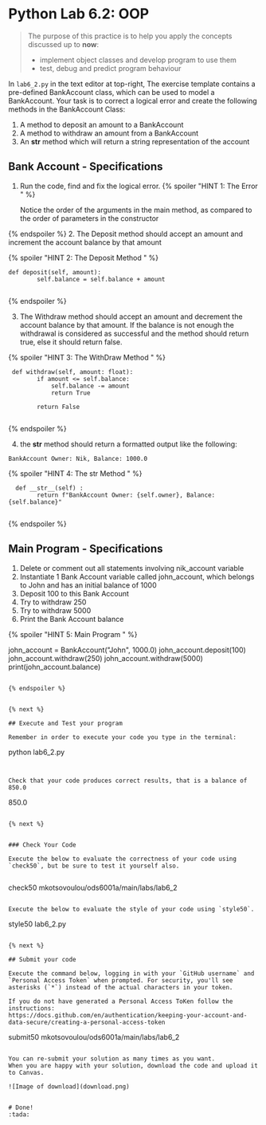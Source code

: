 # Python Lab 6.2: OOP
> The purpose of this practice is to help you apply the concepts discussed up to **now**: 
>
> - implement object classes and develop program to use them
> - test, debug and predict program behaviour

In `lab6_2.py` in the text editor at top-right, The exercise template contains a pre-defined BankAccount class, which can be used to model a BankAccount. Your task is to correct a logical error and create the following methods in the BankAccount Class:

1.  A method to deposit an amount to a BankAccount
2.  A method to withdraw an amount from a BankAccount
3.  An __str__ method which will return a string representation of the account


## Bank Account - Specifications

1. Run the code, find and fix the logical error.
{% spoiler "HINT 1: The Error " %}
    
    Notice the order of the arguments in the main method, as compared to the order of parameters in the constructor

{% endspoiler %}
2. The Deposit method should accept an amount and increment the account balance by that amount

{% spoiler "HINT 2: The Deposit Method " %}

```
def deposit(self, amount):
        self.balance = self.balance + amount
        
```
{% endspoiler %}

3. The Withdraw method should accept an amount and decrement the account balance by that amount. If the balance is not enough the withdrawal is considered as successful and the method should return true, else it should return false.

{% spoiler "HINT 3: The WithDraw Method " %}

```
 def withdraw(self, amount: float):
        if amount <= self.balance:
            self.balance -= amount
            return True

        return False
        
```
{% endspoiler %}

4. the __str__ method should return a formatted output like the following: 
```
BankAccount Owner: Nik, Balance: 1000.0
```

{% spoiler "HINT 4: The str Method " %}

```
  def __str__(self) :
        return f"BankAccount Owner: {self.owner}, Balance: {self.balance}" 
        
```
{% endspoiler %}


## Main Program - Specifications

1. Delete or comment out all statements involving nik_account variable
2. Instantiate 1 Bank Account variable called john_account, which belongs to John and has an initial balance of 1000
2. Deposit 100 to this Bank Account
3. Try to withdraw 250
4. Try to withdraw 5000
5. Print the Bank Account balance

{% spoiler "HINT 5: Main Program " %}

john_account =  BankAccount("John", 1000.0)
john_account.deposit(100)
john_account.withdraw(250)
john_account.withdraw(5000)
print(john_account.balance)

```

{% endspoiler %}


{% next %}

## Execute and Test your program 

Remember in order to execute your code you type in the terminal:
```
python lab6_2.py
```


Check that your code produces correct results, that is a balance of 850.0 

```
850.0
```

{% next %}


### Check Your Code

Execute the below to evaluate the correctness of your code using `check50`, but be sure to test it yourself also.


```
check50 mkotsovoulou/ods6001a/main/labs/lab6_2
```

Execute the below to evaluate the style of your code using `style50`.

```
style50 lab6_2.py
```

{% next %}

## Submit your code

Execute the command below, logging in with your `GitHub username` and `Personal Access Token` when prompted. For security, you'll see asterisks (`*`) instead of the actual characters in your token. 

If you do not have generated a Personal Access ToKen follow the instructions: 
https://docs.github.com/en/authentication/keeping-your-account-and-data-secure/creating-a-personal-access-token

```
submit50 mkotsovoulou/ods6001a/main/labs/lab6_2
```

You can re-submit your solution as many times as you want.
When you are happy with your solution, download the code and upload it to Canvas.

![Image of download](download.png)


# Done!
:tada: